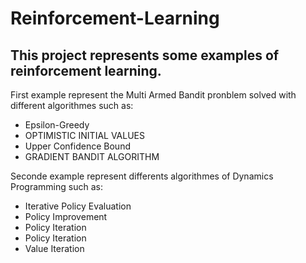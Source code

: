 # Reinforcement-Learning
This project represents some examples of reinforcement learning.
----------------------------------------------------------------------------------------------------------------------------------------------------------
First example represent the Multi Armed Bandit pronblem solved with different algorithmes such as:
* Epsilon-Greedy 
* OPTIMISTIC INITIAL VALUES 
* Upper Confidence Bound 
* GRADIENT BANDIT ALGORITHM 

Seconde example represent differents algorithmes of Dynamics Programming such as:
* Iterative Policy Evaluation
* Policy Improvement
* Policy Iteration
* Policy Iteration 
* Value Iteration 


